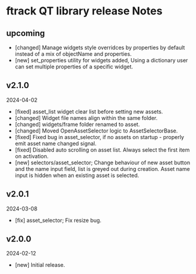 # ftrack QT library release Notes


## upcoming

* [changed] Manage widgets style overridces by properties by default instead of a mix of objectName and properties.
* [new] set_properties utility for widgets added, Using a dictionary user can set multiple properties of a specific widget.

## v2.1.0
2024-04-02

* [fixed] asset_list widget clear list before setting new assets.
* [changed] Widget file names align within the same folder.
* [changed] widgets/frame folder renamed to asset.
* [changed] Moved OpenAssetSelector logic to AssetSelectorBase.
* [fixed] Fixed bug in asset_selector, if no assets on startup - properly emit asset name changed signal.
* [fixed] Disabled auto scrolling on asset list. Always select the first item on activation.
* [new] selectors/asset_selector; Change behaviour of new asset button and the name input field, list is greyed out during creation. Asset name input is hidden when an existing asset is selected. 

## v2.0.1
2024-03-08

* [fix] asset_selector; Fix resize bug.

## v2.0.0
2024-02-12

*  [new] Initial release.
